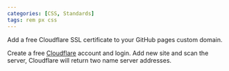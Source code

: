 ```yaml
---
categories: [CSS, Standards]
tags: rem px css
---
```


Add a free Cloudflare SSL certificate to your GitHub pages custom domain.

Create a free [Cloudflare](https://www.cloudflare.com/) account and login. Add new site and scan the server, Cloudflare will return two name server addresses.
